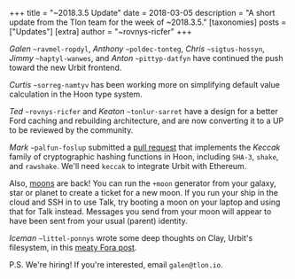 +++
title = "~2018.3.5 Update"
date = 2018-03-05
description = "A short update from the Tlon team for the week of ~2018.3.5."
[taxonomies]
posts = ["Updates"]
[extra]
author = "~rovnys-ricfer"
+++

*Galen* `~ravmel-ropdyl`, *Anthony* `~poldec-tonteg`, *Chris* `~sigtus-hossyn`,  *Jimmy* `~haptyl-wanwes`, and *Anton*
`~pittyp-datfyn` have continued the push toward the new Urbit frontend.

*Curtis* `~sorreg-namtyv` has been working more on simplifying default value calculation in the Hoon type system.

*Ted* `~rovnys-ricfer` and *Keaton* `~tonlur-sarret` have a design for a better Ford caching and rebuilding architecture,
and are now converting it to a UP to be reviewed by the community.

*Mark* `~palfun-foslup` submitted a [pull request](https://github.com/urbit/arvo/pull/651) that implements the _Keccak_
family of cryptographic hashing functions in Hoon, including `SHA-3`, `shake`, and `rawshake`. We'll need `keccak` to
integrate Urbit with Ethereum.

Also, [moons](https://urbit.org/docs/using/admin/#-moons) are back! You can run the `+moon` generator from your galaxy,
star or planet to create a ticket for a new moon. If you run your ship in the cloud and SSH in to use Talk, try booting a
moon on your laptop and using that for Talk instead. Messages you send from your moon will appear to have been sent from
your usual (parent) identity.

*Iceman* `~littel-ponnys` wrote some deep thoughts on Clay, Urbit's filesystem, in this [meaty Fora
post](https://fora.urbit.org/posts/~2018.2.25..02.28.04..bd6d~/).

P.S. We're hiring! If you're interested, email `galen@tlon.io`.
